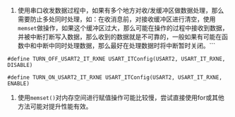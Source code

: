 1. 使用串口收发数据过程中，如果有多个地方对收/发缓冲区做数据处理，那么需要防止多处同时处理，如：在收消息前，对接收缓冲区进行清空，使用`memset`做操作，如果这个缓冲区过大，那么可能在操作的过程中接收到数据，并被中断打断写入数据，那么收到的数据就是不可靠的，一般如果有可能在函数中和中断中同时处理数据，那么最好在处理数据时将中断暂时关闭。```
```
#define TURN_OFF_USART2_IT_RXNE USART_ITConfig(USART2, USART_IT_RXNE, DISABLE)

#define TURN_ON_USART2_IT_RXNE USART_ITConfig(USART2, USART_IT_RXNE, ENABLE)
```
1. 使用`memset()`对内存空间进行赋值操作可能比较慢，尝试直接使用for或其他方法可能对提升性能有效。